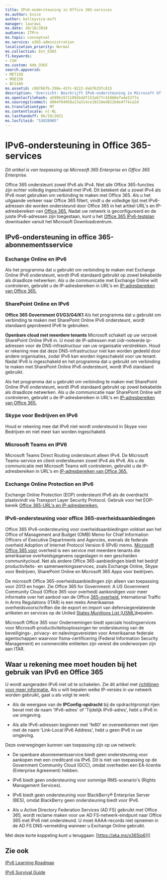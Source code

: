 ```yaml
---
title: IPv6-ondersteuning in Office 365-services
ms.author: kvice
author: kelleyvice-msft
manager: laurawi
ms.date: 10/10/2018
audience: ITPro
ms.topic: conceptual
ms.service: o365-administration
localization_priority: Normal
ms.collection: Ent_O365
f1.keywords:
- CSH
ms.custom: Adm_O365
search.appverid:
- MET150
- MOE150
- BCS160
ms.assetid: c08786fb-298e-437c-8222-dab7625fc815
description: 'Overzicht: Beschrijft IPv6-ondersteuning in Microsoft Office 365-onderdelen en in office 365-overheidsaanbiedingen.'
ms.openlocfilehash: a509b19711092bddf153a677c41860e7a4e5277a
ms.sourcegitcommit: d904f04958a13a514ce10219ed822b9e4f74ca2d
ms.translationtype: MT
ms.contentlocale: nl-NL
ms.lasthandoff: 06/19/2021
ms.locfileid: "53028905"
---
```

# <a name="ipv6-support-in-office-365-services"></a>IPv6-ondersteuning in Office 365-services

*Dit artikel is van toepassing op Microsoft 365 Enterprise en Office 365 Enterprise.*

Office 365 ondersteunt zowel IPv6 als IPv4. Niet alle Office 365-functies zijn echter volledig ingeschakeld met IPv6. Dit betekent dat u zowel IPv4 als IPv6 moet gebruiken om verbinding te maken met Office 365. Als u het uitgaande verkeer naar Office 365 filtert, vindt u de volledige lijst met IPv6-adressen die worden ondersteund door Office 365 in het artikel URL's en IP-adresbereiken van [Office 365.](urls-and-ip-address-ranges.md) Nadat uw netwerk is geconfigureerd en de juiste IPv6-adressen zijn toegestaan, kunt u het [Office 365 IPv6-testplan](https://go.microsoft.com/fwlink/?LinkId=293447) downloaden vanuit het Microsoft Downloadcentrum.
  
## <a name="ipv6-support-in-office-365-subscription-service"></a>IPv6-ondersteuning in office 365-abonnementsservice

### <a name="exchange-online-and-ipv6"></a>Exchange Online en IPv6

Als het programma dat u gebruikt om verbinding te maken met Exchange Online IPv6 ondersteunt, wordt IPv6 standaard gebruikt op zowel bekabelde als draadloze netwerken. Als u de communicatie met Exchange Online wilt controleren, gebruikt u de IP-adresbereiken in URL's en [IP-adresbereiken van Office 365.](urls-and-ip-address-ranges.md)
  
### <a name="sharepoint-online-and-ipv6"></a>SharePoint Online en IPv6

 **Office 365 Government G1/G3/G4/K1** Als het programma dat u gebruikt om verbinding te maken met SharePoint Online IPv6 ondersteunt, wordt standaard geprobeerd IPv6 te gebruiken.
  
 **Openbare cloud met meerdere tenants** Microsoft schakelt op uw verzoek SharePoint Online IPv6 in. U moet de IP-adressen met cidr-noteerde ip-adressen voor de DNS-infrastructuur van uw organisatie verstrekken. Houd er rekening mee dat deze DNS-infrastructuur niet kan worden gedeeld door andere organisaties, zodat IPv6 kan worden ingeschakeld voor uw tenant. Nadat IPv6 is ingeschakeld en het programma dat u gebruikt om verbinding te maken met SharePoint Online IPv6 ondersteunt, wordt IPv6 standaard gebruikt.
  
Als het programma dat u gebruikt om verbinding te maken met SharePoint Online IPv6 ondersteunt, wordt IPv6 standaard gebruikt op zowel bekabelde als draadloze netwerken. Als u de communicatie naar SharePoint Online wilt controleren, gebruikt u de IP-adresbereiken in URL's en [IP-adresbereiken van Office 365.](urls-and-ip-address-ranges.md)
  
 
  
### <a name="skype-for-business-and-ipv6"></a>Skype voor Bedrijven en IPv6

Houd er rekening mee dat IPv6 niet wordt ondersteund in Skype voor Bedrijven en niet meer kan worden ingeschakeld.

### <a name="microsoft-teams-and-ipv6"></a>Microsoft Teams en IPV6

Microsoft Teams Direct Routing ondersteunt alleen IPv4. De Microsoft Teams-service en client ondersteunen zowel IPv4 als IPv6. Als u de communicatie met Microsoft Teams wilt controleren, gebruikt u de IP-adresbereiken in URL's en [IP-adresbereiken van Office 365.](urls-and-ip-address-ranges.md)
  
### <a name="exchange-online-protection-and-ipv6"></a>Exchange Online Protection en IPv6

Exchange Online Protection (EOP) ondersteunt IPv6 als de overdracht plaatsvindt via Transport Layer Security Protocol. Gebruik voor het EOP-bereik [Office 365-URL's en IP-adresbereiken.](urls-and-ip-address-ranges.md)
  
### <a name="ipv6-support-for-office-365-government-offerings"></a>IPv6-ondersteuning voor office 365-overheidsaanbiedingen

Office 365 IPv6-ondersteuning voor overheidsaanbiedingen voldoet aan het Office of Management and Budget (OMB) Memo for Chief Information Officers of Executive Departments and Agencies, evenals de federale overheid Adoption of Internet Protocol Version 6 (IPv6) memo. [Microsoft Office 365 voor](https://go.microsoft.com/fwlink/p/?LinkId=325414) overheid is een service met meerdere tenants die amerikaanse overheidsgegevens opgeslagen in een gescheiden communitycloud. Net als andere Office 365-aanbiedingen biedt het bedrijf productiviteits- en samenwerkingsservices, zoals Exchange Online, Skype voor Bedrijven, SharePoint Online en Microsoft 365 Apps voor bedrijven. 

De microsoft Office 365-overheidsaanbiedingen zijn alleen van toepassing voor 2013 en hoger. Zie Office 365 for Government: A US Government Community Cloud (Office 365 voor overheid) aankondigen voor meer informatie over het aanbod van de Office [365-overheid.](https://go.microsoft.com/fwlink/p/?LinkId=325414) International Traffic in Arms Regulations (ITAR) is een reeks Amerikaanse overheidsvoorschriften die de export en import van defensiegerelateerde artikelen en services op de United [States Munitions List (USML)](https://go.microsoft.com/fwlink/p/?LinkId=325415)bepalen. 

Microsoft Office 365 voor Ondernemingen biedt speciale hostingservices voor Microsoft-productiviteitsoplossingen ter ondersteuning van de beveiligings-, privacy- en nalevingsvereisten voor Amerikaanse federale agentschappen waarvoor fisma-certificering (Federal Information Security Management) en commerciële entiteiten zijn vereist die onderworpen zijn aan ITAR.
  
## <a name="things-to-consider-when-using-ipv6-and-office-365"></a>Waar u rekening mee moet houden bij het gebruik van IPv6 en Office 365

U wordt aangeraden IPv6 niet uit te schakelen. Zie dit artikel met [richtlijnen voor meer informatie.](https://support.microsoft.com/help/929852/guidance-for-configuring-ipv6-in-windows-for-advanced-users) Als u wilt bepalen welke IP-versies in uw netwerk worden gebruikt, gaat u als volgt te werk:
  
- Als de weergave van de **IPConfig-opdracht** bij de opdrachtprompt rijen bevat met de naam 'IPv6-adres' of 'Tijdelijk IPv6-adres', hebt u IPv6 in uw omgeving.

- Als alle IPv6-adressen beginnen met 'fe80' en overeenkomen met rijen met de naam 'Link-Local IPv6 Address', hebt u geen IPv6 in uw omgeving.

Deze overwegingen kunnen van toepassing zijn op uw netwerk:
  
- De openbare abonnementsservice biedt geen ondersteuning voor aankopen met een creditcard via IPv6. Dit is niet van toepassing op de Government Community Cloud (GCC), omdat overheden een EA-licentie (Enterprise Agreement) hebben.

- IPv6 biedt geen ondersteuning voor sommige RMS-scenario's (Rights Management Services).

- IPv6 biedt geen ondersteuning voor BlackBerry® Enterprise Server (BES), omdat BlackBerry geen ondersteuning biedt voor IPv6.

- Als u Active Directory Federation Services (AD FS) gebruikt met Office 365, wordt reclame maken voor uw AD FS-netwerk-eindpunt naar Office 365 met IPv6 niet ondersteund. U moet AAAA-records niet opnemen in de AD FS DNS-vermelding wanneer u Exchange Online gebruikt. 

Met deze korte koppeling kunt u teruggaan: [https://aka.ms/o365ip6]()
  
## <a name="see-also"></a>Zie ook

[IPv6 Learning Roadmap](/previous-versions/windows/it-pro/windows-server-2008-R2-and-2008/gg250710(v%3dws.10))
  
[IPv6 Survival Guide](https://social.technet.microsoft.com/wiki/contents/articles/1728.ipv6-survival-guide.aspx)
